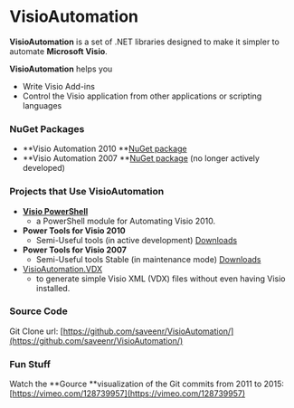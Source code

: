 # VisioAutomation

**VisioAutomation** is a set of .NET libraries designed to make it simpler to automate **Microsoft Visio**.

**VisioAutomation** helps you

* Write Visio Add-ins
* Control the Visio application from other applications or scripting languages

### NuGet Packages

* **Visio Automation 2010 **[NuGet package](http://www.nuget.org/packages/VisioAutomation2010/)
* **Visio Automation 2007 **[NuGet package](http://www.nuget.org/packages/VisioAutomation2007/) \(no longer actively developed\)

### Projects that Use VisioAutomation

* [**Visio PowerShell**](https://github.com/saveenr/VisioPowerShell/wiki)
  * a PowerShell module for Automating Visio 2010.
* **Power Tools for Visio 2010**
  * Semi-Useful tools \(in active development\)
    [Downloads](https://github.com/saveenr/Visio-Power-Tools/releases)
* **Power Tools for Visio 2007**
  * Semi-Useful tools Stable \(in maintenance mode\)
    [Downloads](https://github.com/saveenr/Visio-Power-Tools/releases)
* [VisioAutomation.VDX](https://github.com/saveenr/VisioAutomation.VDX)
  * to generate simple Visio XML \(VDX\) files without even having Visio installed.

### Source Code

Git Clone url: [https://github.com/saveenr/VisioAutomation/](https://github.com/saveenr/VisioAutomation/)



### Fun Stuff

Watch the **Gource **visualization of the Git commits from 2011 to 2015: [https://vimeo.com/128739957](https://vimeo.com/128739957)

### 



